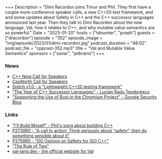 +++
Description = "Dimi Racordon joins Timur and Phil. They first have a couple more conference speaker calls, a new C++20 test framework, and and some updates about Safety in C++ and the C++ successor languages announced last year. Then they talk to Dimi Racordon about the new language, Val, how it relates to C++, and why mutable value semantics are so powerful."
Date = "2023-01-20"
hosts = ["tdoumler", "pnash"]
guests = ["dracordon"]
episode = "352"
episode_image = "img/episode/2023/01/dimi-racordon.jpg"
podcast_duration = "48:02"
podcast_file = "cppcast-352.mp3"
title = "Val and Mutable Value Semantics"
sponsors = ["sonar", "jetbrains"]
+++

### News ###

 - [C++ Now Call for Speakers](https://cppnow.org/announcements/2022/12/2023-CfS/)
 - [CppNorth Call for Speakers](https://submissionportal.cppnorth.ca)
 - [Snitch v1.0 - a "Lightweight C++20 testing framework"](https://github.com/cschreib/snitch)
 - ["The Year of C++ Successor Languages" - Lucian Radu Teodorescu](https://accu.org/journals/overload/30/172/teodorescu/)
 - ["Supporting the Use of Rust in the Chromium Project" - Google Security Blog](https://security.googleblog.com/2023/01/supporting-use-of-rust-in-chromium.html)
 
### Links ###
 - ["I'll Build Myself" - Phil's song about building C++](https://www.youtube.com/watch?v=t2bCE0erTFI)
 - [P2739R0 - "A call to action:
Think seriously about “safety”; then do something sensible about it"](https://www.open-std.org/jtc1/sc22/wg21/docs/papers/2023/p2739r0.pdf)
 - [P2759R0 - "DG Opinion on Saftety for ISO C++"](https://www.open-std.org/jtc1/sc22/wg21/docs/papers/2023/p2759r0.pdf)
 - ["The Rule of Two"](https://chromium.googlesource.com/chromium/src/+/master/docs/security/rule-of-2.md)
 - [val-lang.dev - the official website for Val](https://www.val-lang.dev)
 
